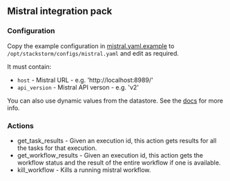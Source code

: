 ## Mistral integration pack

### Configuration

Copy the example configuration in [mistral.yaml.example](./mistral.yaml.example)
to `/opt/stackstorm/configs/mistral.yaml` and edit as required.

It must contain:

* ``host`` - Mistral URL - e.g. 'http://localhost:8989/'
* ``api_version`` - Mistral API verson - e.g. 'v2'

You can also use dynamic values from the datastore. See the
[docs](https://docs.stackstorm.com/reference/pack_configs.html) for more info.

### Actions

* get_task_results - Given an execution id, this action gets results for all the tasks for that execution.
* get_workflow_results - Given an execution id, this action gets the workflow status and the result of the entire workflow if one is available.
* kill_workflow - Kills a running mistral workflow.

